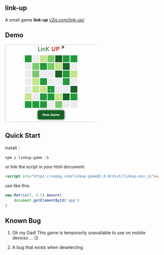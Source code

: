 ## link-up
A small game **link-up** [v2js.com/link-up/](http://www.v2js.com/link-up/)

## Demo

<a href="http://www.v2js.com/link-up/">
<img style="width: 300px" src="demo.gif" alt="">
</a>


## Quick Start

install：
```
npm i linkup-game -S
```

or link the script in your html document:

```html
<script src="https://unpkg.com/linkup-game@1.0.0/dist/linkup.min.js"></script>
```

use like this:

```js
new Matrix(7, 0.3).$mount(
    document.getElementById('app')
)
```

## Known Bug

1. Oh my Gad! This game is temporarily unavailable to use on mobile devices ... 😐

2. A bug that exists when deselecting
